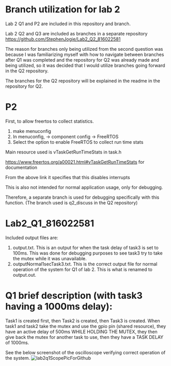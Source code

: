 # Branch utilization for lab 2

Lab 2 Q1 and P2 are included in this repository and branch. 

Lab 2 Q2 and Q3 are included as branches in a separate repository https://github.com/StephenJogie/Lab2_Q2_816022581 

The reason for branches only being utilized from the second question was because I was familiarizing myself with how to navigate between branches after Q1 was completed and the repository for Q2 was already made and being utilized, so it was decided that I would utilize branches going forward in the Q2 repository. 

The branches for the Q2 repository will be explained in the readme in the repository for Q2.

# P2
First, to allow freertos to collect statistics. 
  1. make menuconfig
  2. In menuconfig, -> component config -> FreeRTOS
  3. Select the option to enable FreeRTOS to collect run time stats
  

Main resource used is vTaskGetRunTimeStats in task.h

https://www.freertos.org/a00021.html#vTaskGetRunTimeStats for documentation

From the above link it specifies that this disables interrupts

This is also not intended for normal application usage, only for debugging.

Therefore, a separate branch is used for debugging specifically with this function. (The branch used is q2_discuss in the Q2 repository) 

# Lab2_Q1_816022581
Included output files are:
  1. output.txt. This is an output for when the task delay of task3 is set to 100ms. This was done for debugging purposes to see task3 try to take the mutex while it was unavailable. 
  2. outputNormal1secTask3.txt. This is the correct output file for normal operation of the system for Q1 of lab 2. This is what is renamed to output.out. 
  

# Q1 brief description (with task3 having a 1000ms delay):
Task1 is created first, then Task2 is created, then Task3 is created. 
When task1 and task2 take the mutex and use the gpio pin (shared resource), they have an active delay of 500ms WHILE HOLDING THE MUTEX, they then give back the mutex for another task to use, then they have a TASK DELAY of 1000ms. 

See the below screenshot of the oscilloscope verifying correct operation of the system. 
![lab2q1ScopePicForGithub](https://user-images.githubusercontent.com/91706020/201450949-7711ae90-96ae-40ff-afae-be2fc2757359.png)
